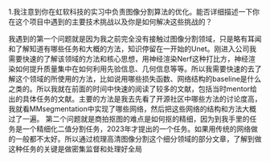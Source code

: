 
1.我注意到你在虹软科技的实习中负责图像分割算法的优化。能否详细描述一下你在这个项目中遇到的主要技术挑战以及你是如何解决这些挑战的？

我遇到的第一个问题就是因为我之前完全没有接触过图像分割领域，只是略有耳闻和了解知道有哪些任务和大概的方法，知识停留在一开始的Unet。刚进入公司我需要快速的了解该领域的方法和核心思想，用神经渲染Nerf这种打比方，神经渲染如何提升质量集中在如何利用先验信息、几何信息等等。所以我需要快速的去了解这个领域的所使用的方法，比如说用哪些损失函数、网络结构的baseline是什么之类的。所以我就在前面的时间中快速的阅读了较多的文献，包括当时mentor给出的具体任务的文献。主要的方法是我去先看了开源社区中哪些方法的讨论度高，我就看MMsegmentation中实现了哪些网络，然后把这些网络的结构和方法大概过了一遍。
第二个问题就是商拍抠图的难点是如何抠的精细，因为到我手里的任务是一个精细化二值分割任务，2023年才提出的一个任务。如果用传统的网络做的一般都不太好。所以通过梳理高清图像分割这个细分领域的部分文章，了解到做这种任务的关键是做密集监督和处理好全局

